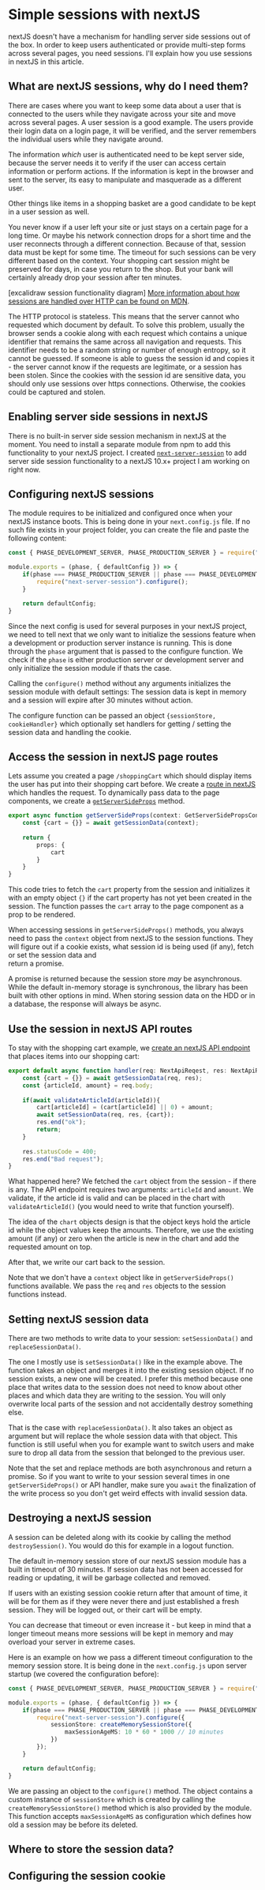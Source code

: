 # Simple sessions with nextJS

nextJS doesn't have a mechanism for handling server side sessions out of the box. In order to keep users authenticated or
provide multi-step forms across several pages, you need sessions. I'll explain how you use sessions in nextJS in this article. 

## What are nextJS sessions, why do I need them? 
There are cases where you want to keep some data about a user that is connected to the users while they navigate across
your site and move across several pages. A user session is a good example. The users provide their login data on a login
page, it will be verified, and the server remembers the individual users while they navigate around.

The information _which_ user is authenticated need to be kept server side, because the server needs it to verify
if the user can access certain information or perform actions. If the information is kept in the browser and sent to the 
server, its easy to manipulate and masquerade as a different user.

Other things like items in a shopping basket are a good candidate to be kept in a user session as well.

You never know if a user left your site or just stays on a certain page for a long time. Or maybe his network connection
drops for a short time and the user reconnects through a different connection. Because of that, session data must be kept
for some time. The timeout for such sessions can be very different based on the context. Your shopping cart session might
be preserved for days, in case you return to the shop. But your bank will certainly already drop your session after ten minutes. 

[excalidraw session functionality diagram]
[More information about how sessions are handled over HTTP can be found on MDN](https://developer.mozilla.org/en-US/docs/Web/HTTP/Session).

The HTTP protocol is stateless. This means that the server cannot who requested which document by default. To solve this problem,
usually the browser sends a cookie along with each request which contains a unique identifier that remains the same across
all navigation and requests. This identifier needs to be a random string or number of enough entropy, so it cannot be guessed.
If someone is able to guess the session id and copies it - the server cannot know if the requests are legitimate, or a session has been stolen.
Since the cookies with the session id are sensitive data, you should only use sessions over https connections. Otherwise,
the cookies could be captured and stolen.

## Enabling server side sessions in nextJS
There is no built-in server side session mechanism in nextJS at the moment. You need to install a separate module from npm to 
add this functionality to your nextJS project. I created [`next-server-session`](https://www.npmjs.com/package/next-server-session)
to add server side session functionality to a nextJS 10.x+ project I am working on right now.

## Configuring nextJS sessions
The module requires to be initialized and configured once when your nextJS instance boots. This is being done in your `next.config.js` file.
If no such file exists in your project folder, you can create the file and paste the following content:

```javascript
const { PHASE_DEVELOPMENT_SERVER, PHASE_PRODUCTION_SERVER } = require("next/constants");

module.exports = (phase, { defaultConfig }) => {
    if(phase === PHASE_PRODUCTION_SERVER || phase === PHASE_DEVELOPMENT_SERVER){
        require("next-server-session").configure();
    }

    return defaultConfig;
}
```
Since the next config is used for several purposes in your nextJS project, we need to tell next that we only want to initialize
the sessions feature when a development or production server instance is running. This is done through the `phase` argument that
is passed to the configure function. We check if the `phase` is either production server or development server and only initialize
the session module if thats the case.

Calling the `configure()` method without any arguments initializes the session module with default settings: The session data is kept
in memory and a session will expire after 30 minutes without action.

The configure function can be passed an object `{sessionStore, cookieHandler}` which optionally set handlers for getting / setting the session
data and handling the cookie.
  

## Access the session in nextJS page routes
Lets assume you created a page `/shoppingCart` which should display items the user has put into their shopping cart before. We create a
[route in nextJS](https://nextjs.org/docs/routing/introduction) which handles the request. To dynamically pass data to the page components,
we create a [`getServerSideProps`](https://nextjs.org/docs/basic-features/data-fetching#getserversideprops-server-side-rendering) method.

```typescript
export async function getServerSideProps(context: GetServerSidePropsContext){
    const {cart = {}} = await getSessionData(context);
    
    return {
        props: {
            cart
        }   
    }
}
```  

This code tries to fetch the `cart` property from the session and initializes it with an empty object `{}` if the cart property
has not yet been created in the session. The function passes the `cart` array to the page component as a prop to be rendered.

When accessing sessions in `getServerSideProps()` methods, you always need to pass the `context` object from nextJS to the 
session functions. They will figure out if a cookie exists, what session id is being used (if any), fetch or set the session data and  
return a promise. 

A promise is returned because the session store _may_ be asynchronous. While the default in-memory storage is synchronous, the library
has been built with other options in mind. When storing session data on the HDD or in a database, the response will always be async.  

## Use the session in nextJS API routes
To stay with the shopping cart example, we [create an nextJS API endpoint](https://nextjs.org/docs/api-routes/introduction) that places items into our shopping cart:

```typescript
export default async function handler(req: NextApiReqest, res: NextApiResponse){
    const {cart = {}} = await getSessionData(req, res);
    const {articleId, amount} = req.body;
    
    if(await validateArticleId(articleId)){
        cart[articleId] = (cart[articleId] || 0) + amount;
        await setSessionData(req, res, {cart});
        res.end("ok");
        return;
    }
    
    res.statusCode = 400;
    res.end("Bad request");
}
```
What happened here? We fetched the `cart` object from the session - if there is any. The API endpoint requires two arguments:
`articleId` and `amount`. We validate, if the article id is valid and can be placed in the chart with `validateArticleId()` (you
would need to write that function yourself).

The idea of the `chart` objects design is that the object keys hold the article id while the object values keep the amounts. Therefore,
we use the existing amount (if any) or zero when the article is new in the chart and add the requested amount on top.

After that, we write our cart back to the session. 

Note that we don't have a `context` object like in `getServerSideProps()` functions available. We pass the `req` and `res` objects to 
the session functions instead. 


## Setting nextJS session data
There are two methods to write data to your session: `setSessionData()` and `replaceSessionData()`. 

The one I mostly use is `setSessionData()` like in the example above. The function takes an object and merges it into the
existing session object. If no session exists, a new one will be created. I prefer this method because one place that writes
data to the session does not need to know about other places and which data they are writing to the session. You will only overwrite
local parts of the session and not accidentally destroy something else.

That is the case with `replaceSessionData()`. It also takes an object as argument but will replace the whole session data with
that object. This function is still useful when you for example want to switch users and make sure to drop all data from the session
that belonged to the previous user.

Note that the set and replace methods are both asynchronous and return a promise. So if you want to write to your session several
times in one `getServerSideProps()` or API handler, make sure you `await` the finalization of the write process so you don't get
weird effects with invalid session data. 


## Destroying a nextJS session
A session can be deleted along with its cookie by calling the method `destroySession()`. You would do this for example in a logout function.

The default in-memory session store of our nextJS session module has a built in timeout of 30 minutes. 
If session data has not been accessed for reading or updating, it will be garbage collected and removed. 

If users with an existing session cookie return after that amount of time, it will be for them as if they were never there
and just established a fresh session. They will be logged out, or their cart will be empty.  

You can decrease that timeout or even increase it - but keep in mind that a longer timeout means more sessions will be kept
in memory and may overload your server in extreme cases.

Here is an example on how we pass a different timeout configuration to the memory session store. It is being done in the
`next.config.js` upon server startup (we covered the configuration before):

```typescript
const { PHASE_DEVELOPMENT_SERVER, PHASE_PRODUCTION_SERVER } = require("next/constants");

module.exports = (phase, { defaultConfig }) => {
    if(phase === PHASE_PRODUCTION_SERVER || phase === PHASE_DEVELOPMENT_SERVER){
        require("next-server-session").configure({
            sessionStore: createMemorySessionStore({
                maxSessionAgeMS: 10 * 60 * 1000 // 10 minutes
            })                    
        });
    }

    return defaultConfig;
}
```

We are passing an object to the `configure()` method. The object contains a custom instance of `sessionStore` which is created by
calling the `createMemorySessionStore()` method which is also provided by the module. This function accepts `maxSessionAgeMS` as configuration
which defines how old a session may be before its deleted.

## Where to store the session data?


## Configuring the session cookie
